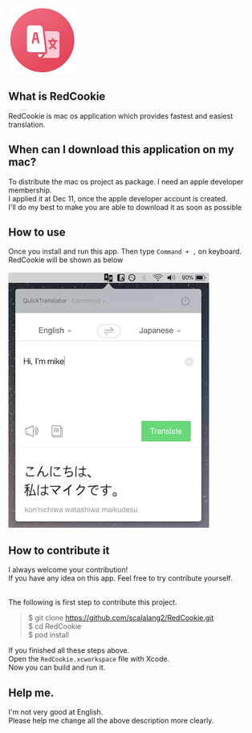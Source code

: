 ![Logo](./docs/images/logo.png)

## What is RedCookie
RedCookie is mac os application which provides fastest and easiest translation.

## When can I download this application on my mac?
To distribute the mac os project as package. I need an apple developer membership.<br>
I applied it at Dec 11, once the apple developer account is created.<br>
I'll do my best to make you are able to download it as soon as possible

## How to use
Once you install and run this app. Then type `Command + ,` on keyboard.<br>
RedCookie will be shown as below<br><br>
![Quick Translator Screenshot](./docs/images/screenshot2.png)

## How to contribute it
I always welcome your contribution!<br>
If you have any idea on this app. Feel free to try contribute yourself.<br><br>

The following is first step to contribute this project.

> $ git clone https://github.com/scalalang2/RedCookie.git<br>
> $ cd RedCookie<br>
> $ pod install

If you finished all these steps above.<br>
Open the `RedCookie.xcworkspace` file with Xcode.<br>
Now you can build and run it.

## Help me.
I'm not very good at English.<br>
Please help me change all the above description more clearly.
